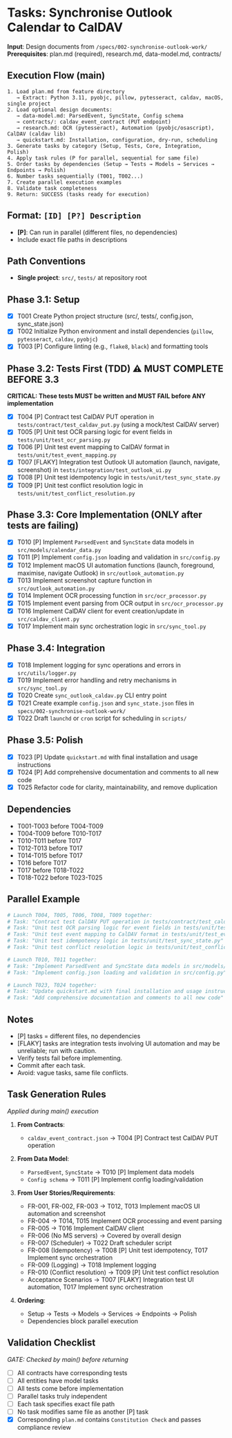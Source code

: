 # Tasks: Synchronise Outlook Calendar to CalDAV

**Input**: Design documents from `/specs/002-synchronise-outlook-work/`
**Prerequisites**: plan.md (required), research.md, data-model.md, contracts/

## Execution Flow (main)
```
1. Load plan.md from feature directory
   → Extract: Python 3.11, pyobjc, pillow, pytesseract, caldav, macOS, single project
2. Load optional design documents:
   → data-model.md: ParsedEvent, SyncState, Config schema
   → contracts/: caldav_event_contract (PUT endpoint)
   → research.md: OCR (pytesseract), Automation (pyobjc/osascript), CalDAV (caldav lib)
   → quickstart.md: Installation, configuration, dry-run, scheduling
3. Generate tasks by category (Setup, Tests, Core, Integration, Polish)
4. Apply task rules (P for parallel, sequential for same file)
5. Order tasks by dependencies (Setup → Tests → Models → Services → Endpoints → Polish)
6. Number tasks sequentially (T001, T002...)
7. Create parallel execution examples
8. Validate task completeness
9. Return: SUCCESS (tasks ready for execution)
```

## Format: `[ID] [P?] Description`
- **[P]**: Can run in parallel (different files, no dependencies)
- Include exact file paths in descriptions

## Path Conventions
- **Single project**: `src/`, `tests/` at repository root

## Phase 3.1: Setup
- [x] T001 Create Python project structure (src/, tests/, config.json, sync_state.json)
- [x] T002 Initialize Python environment and install dependencies (`pillow`, `pytesseract`, `caldav`, `pyobjc`)
- [x] T003 [P] Configure linting (e.g., `flake8`, `black`) and formatting tools

## Phase 3.2: Tests First (TDD) ⚠️ MUST COMPLETE BEFORE 3.3
**CRITICAL: These tests MUST be written and MUST FAIL before ANY implementation**
- [x] T004 [P] Contract test CalDAV PUT operation in `tests/contract/test_caldav_put.py` (using a mock/test CalDAV server)
- [x] T005 [P] Unit test OCR parsing logic for event fields in `tests/unit/test_ocr_parsing.py`
- [x] T006 [P] Unit test event mapping to CalDAV format in `tests/unit/test_event_mapping.py`
- [x] T007 [FLAKY] Integration test Outlook UI automation (launch, navigate, screenshot) in `tests/integration/test_outlook_ui.py`
- [x] T008 [P] Unit test idempotency logic in `tests/unit/test_sync_state.py`
- [x] T009 [P] Unit test conflict resolution logic in `tests/unit/test_conflict_resolution.py`

## Phase 3.3: Core Implementation (ONLY after tests are failing)
- [x] T010 [P] Implement `ParsedEvent` and `SyncState` data models in `src/models/calendar_data.py`
- [x] T011 [P] Implement `config.json` loading and validation in `src/config.py`
- [x] T012 Implement macOS UI automation functions (launch, foreground, maximise, navigate Outlook) in `src/outlook_automation.py`
- [x] T013 Implement screenshot capture function in `src/outlook_automation.py`
- [x] T014 Implement OCR processing function in `src/ocr_processor.py`
- [x] T015 Implement event parsing from OCR output in `src/ocr_processor.py`
- [x] T016 Implement CalDAV client for event creation/update in `src/caldav_client.py`
- [x] T017 Implement main sync orchestration logic in `src/sync_tool.py`

## Phase 3.4: Integration
 - [x] T018 Implement logging for sync operations and errors in `src/utils/logger.py`
- [x] T019 Implement error handling and retry mechanisms in `src/sync_tool.py`
- [x] T020 Create `sync_outlook_caldav.py` CLI entry point
 - [x] T021 Create example `config.json` and `sync_state.json` files in `specs/002-synchronise-outlook-work/`
 - [x] T022 Draft `launchd` or `cron` script for scheduling in `scripts/`

## Phase 3.5: Polish
 - [x] T023 [P] Update `quickstart.md` with final installation and usage instructions
 - [x] T024 [P] Add comprehensive documentation and comments to all new code
 - [x] T025 Refactor code for clarity, maintainability, and remove duplication

## Dependencies
- T001-T003 before T004-T009
- T004-T009 before T010-T017
- T010-T011 before T017
- T012-T013 before T017
- T014-T015 before T017
- T016 before T017
- T017 before T018-T022
- T018-T022 before T023-T025

## Parallel Example
```bash
# Launch T004, T005, T006, T008, T009 together:
# Task: "Contract test CalDAV PUT operation in tests/contract/test_caldav_put.py"
# Task: "Unit test OCR parsing logic for event fields in tests/unit/test_ocr_parsing.py"
# Task: "Unit test event mapping to CalDAV format in tests/unit/test_event_mapping.py"
# Task: "Unit test idempotency logic in tests/unit/test_sync_state.py"
# Task: "Unit test conflict resolution logic in tests/unit/test_conflict_resolution.py"

# Launch T010, T011 together:
# Task: "Implement ParsedEvent and SyncState data models in src/models/calendar_data.py"
# Task: "Implement config.json loading and validation in src/config.py"

# Launch T023, T024 together:
# Task: "Update quickstart.md with final installation and usage instructions"
# Task: "Add comprehensive documentation and comments to all new code"
```

## Notes
- [P] tasks = different files, no dependencies
- [FLAKY] tasks are integration tests involving UI automation and may be unreliable; run with caution.
- Verify tests fail before implementing.
- Commit after each task.
- Avoid: vague tasks, same file conflicts.

## Task Generation Rules
*Applied during main() execution*

1. **From Contracts**:
   - `caldav_event_contract.json` → T004 [P] Contract test CalDAV PUT operation
   
2. **From Data Model**:
   - `ParsedEvent`, `SyncState` → T010 [P] Implement data models
   - `Config schema` → T011 [P] Implement config loading/validation
   
3. **From User Stories/Requirements**:
   - FR-001, FR-002, FR-003 → T012, T013 Implement macOS UI automation and screenshot
   - FR-004 → T014, T015 Implement OCR processing and event parsing
   - FR-005 → T016 Implement CalDAV client
   - FR-006 (No MS servers) → Covered by overall design
   - FR-007 (Scheduler) → T022 Draft scheduler script
   - FR-008 (Idempotency) → T008 [P] Unit test idempotency, T017 Implement sync orchestration
   - FR-009 (Logging) → T018 Implement logging
   - FR-010 (Conflict resolution) → T009 [P] Unit test conflict resolution
   - Acceptance Scenarios → T007 [FLAKY] Integration test UI automation, T017 Implement sync orchestration
   
4. **Ordering**:
   - Setup → Tests → Models → Services → Endpoints → Polish
   - Dependencies block parallel execution

## Validation Checklist
*GATE: Checked by main() before returning*

- [ ] All contracts have corresponding tests
- [ ] All entities have model tasks
- [ ] All tests come before implementation
- [ ] Parallel tasks truly independent
- [ ] Each task specifies exact file path
- [ ] No task modifies same file as another [P] task
- [x] Corresponding `plan.md` contains `Constitution Check` and passes compliance review
